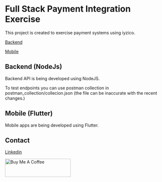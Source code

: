 # Full Stack Payment Integration Exercise
This project is created to exercise payment systems using iyzico.

[Backend](https://github.com/dkaangulhan/payment-exercise-server)

[Mobile](https://github.com/dkaangulhan/payment-exercise-mobile)

## Backend (NodeJs)
Backend API is being developed using NodeJS. 

To test endpoints you can use postman collection in postman_collection/collecion.json (the file can be inaccurate with the recent changes.)

## Mobile (Flutter)
Mobile apps are being developed using Flutter.

## Contact
[Linkedin](https://www.linkedin.com/in/kaangulhan/)

<a href="https://www.buymeacoffee.com/kaangulhan" target="_blank"><img src="https://cdn.buymeacoffee.com/buttons/v2/default-yellow.png" alt="Buy Me A Coffee" style="height: 60px !important;width: 217px !important;" ></a>
